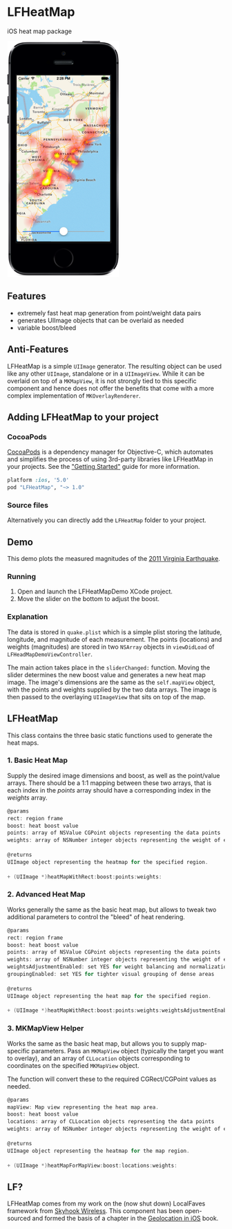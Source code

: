 # LFHeatMap

iOS heat map package

![LFHeatMap](lfheatmap_screenshot.png)

## Features
* extremely fast heat map generation from point/weight data pairs
* generates UIImage objects that can be overlaid as needed
* variable boost/bleed

## Anti-Features
LFHeatMap is a simple `UIImage` generator. The resulting object can be used like any other `UIImage`, standalone or in a `UIImageView`. While it can be overlaid on top of a `MKMapView`, it is not strongly tied to this specific component and hence does not offer the benefits that come with a more complex implementation of `MKOverlayRenderer`.

## Adding LFHeatMap to your project

### CocoaPods

[CocoaPods](http://cocoapods.org) is a dependency manager for Objective-C, which automates and simplifies the process of using 3rd-party libraries like LFHeatMap in your projects. See the ["Getting Started"](https://github.com/gpolak/LFHeatMap/wiki/Installing-LFHeatMap-via-CocoaPods) guide for more information.

```ruby
platform :ios, '5.0'
pod "LFHeatMap", "~> 1.0"
```

### Source files

Alternatively you can directly add the `LFHeatMap` folder to your project.

## Demo
This demo plots the measured magnitudes of the [2011 Virginia Earthquake](http://en.wikipedia.org/wiki/2011_Virginia_earthquake).

### Running
1. Open and launch the LFHeatMapDemo XCode project. 
2. Move the slider on the bottom to adjust the boost.

### Explanation

The data is stored in `quake.plist` which is a simple plist storing the latitude, longitude, and magnitude of each measurement. The points (locations) and weights (magnitudes) are stored in two `NSArray` objects in `viewDidLoad` of `LFHeadMapDemoViewController`.

The main action takes place in the `sliderChanged:` function. Moving the slider determines the new boost value and generates a new heat map image. The image's dimensions are the same as the `self.mapView` object, with the points and weights supplied by the two data arrays. The image is then passed to the overlaying `UIImageView` that sits on top of the map.


## LFHeatMap

This class contains the three basic static functions used to generate the heat maps.

### 1. Basic Heat Map

Supply the desired image dimensions and boost, as well as the point/value arrays. There should be a 1:1 mapping between these two arrays, that is each index in the *points* array should have a corresponding index in the *weights* array.

```objective-c
@params
rect: region frame
boost: heat boost value
points: array of NSValue CGPoint objects representing the data points
weights: array of NSNumber integer objects representing the weight of each point
 
@returns
UIImage object representing the heatmap for the specified region.
 
+ (UIImage *)heatMapWithRect:boost:points:weights:
```

### 2. Advanced Heat Map

Works generally the same as the basic heat map, but allows to tweak two additional parameters to control the "bleed" of heat rendering.

```objective-c
@params
rect: region frame
boost: heat boost value
points: array of NSValue CGPoint objects representing the data points
weights: array of NSNumber integer objects representing the weight of each point
weightsAdjustmentEnabled: set YES for weight balancing and normalization
groupingEnabled: set YES for tighter visual grouping of dense areas
 
@returns
UIImage object representing the heat map for the specified region.
 
+ (UIImage *)heatMapWithRect:boost:points:weights:weightsAdjustmentEnabled:groupingEnabled:
```

### 3. MKMapView Helper

Works the same as the basic heat map, but allows you to supply map-specific parameters. Pass an `MKMapView` object (typically the target you want to overlay), and an array of `CLLocation` objects corresponding to coordinates on the specified `MKMapView` object.

The function will convert these to the required CGRect/CGPoint values as needed.

```objective-c
@params 
mapView: Map view representing the heat map area.
boost: heat boost value
locations: array of CLLocation objects representing the data points
weights: array of NSNumber integer objects representing the weight of each point
 
@returns
UIImage object representing the heatmap for the map region.

+ (UIImage *)heatMapForMapView:boost:locations:weights:
```

## LF?

LFHeatMap comes from my work on the (now shut down) LocalFaves framework from [Skyhook Wireless](http://skyhookwireless.com). This component has been open-sourced and formed the basis of a chapter in the [Geolocation in iOS](http://www.amazon.com/Geolocation-iOS-Mobile-Positioning-Mapping/dp/1449308449/ref=sr_1_18?ie=UTF8&qid=undefined&sr=8-18&keywords=corelocation) book.
